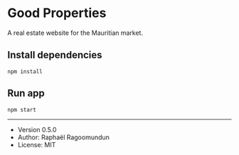 # Good Properties

A real estate website for the Mauritian market.

## Install dependencies

```
npm install
```

## Run app

```
npm start
```

---

- Version 0.5.0
- Author: Raphaël Ragoomundun
- License: MIT

